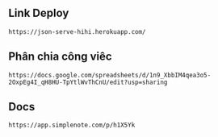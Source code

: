 ## Link Deploy

`https://json-serve-hihi.herokuapp.com/`

## Phân chia công viêc

`https://docs.google.com/spreadsheets/d/1n9_XbbIM4qea3o5-2OxpEg4I_qH8HU-TpYtlWvThCnU/edit?usp=sharing`

## Docs

`https://app.simplenote.com/p/h1X5Yk`
